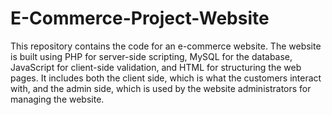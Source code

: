 # E-Commerce-Project-Website
 This repository contains the code for an e-commerce website. The website is built using PHP for server-side scripting, MySQL for the database, JavaScript for client-side validation, and HTML for structuring the web pages. It includes both the client side, which is what the customers interact with, and the admin side, which is used by the website administrators for managing the website.

